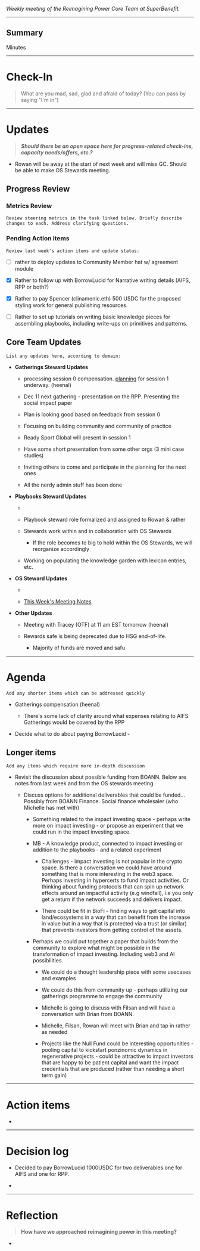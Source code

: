 _Weekly meeting of the Reimagining Power Core Team at SuperBenefit._

---

## Summary

Minutes 

---

# Check-In

> What are you mad, sad, glad and afraid of today? (You can pass by saying "I'm in")

---

# Updates

> _**Should there be an open space here for progress-related check-ins, capacity needs/offers, etc.?**_

- Rowan will be away at the start of next week and will miss GC. Should be able to make OS Stewards meeting.

## Progress Review

### Metrics Review

`Review steering metrics in the task linked below. Briefly describe changes to each. Address clarifying questions.`

   

### Pending Action items

`Review last week's action items and update status:`

- [ ] rather to deploy updates to Community Member hat w/ agreement module

- [x] Rather to follow up with BorrowLucid for Narrative writing details (AIFS, RPP or both?)

- [x] Rather to pay Spencer (clinamenic.eth) 500 USDC for the proposed styling work for general publishing resources.

- [ ] Rather to set up tutorials on writing basic knowledge pieces for assembling playbooks, including write-ups on primitives and patterns.

## **Core Team Updates**

`List any updates here, according to domain:`

- **Gatherings Steward Updates**

  - processing session 0 compensation. [planning](https://www.figma.com/board/pN84XU9cbIs1zJdRqjlKnA/AIFS-Gathering?node-id=0-1&node-type=canvas&t=kv92CNpom3Y5QT7U-0) for session 1 underway. (heenal)

  - Dec 11 next gathering - presentation on the RPP. Presenting the social impact paper

  - Plan is looking good based on feedback from session 0

  - Focusing on building community and community of practice

  - Ready Sport Global will present in session 1

  - Have some short presentation from some other orgs (3 mini case studies)

  - Inviting others to come and participate in the planning for the next ones 

  - All the nerdy admin stuff has been done

- **Playbooks Steward Updates**

  -  

  - Playbook steward role formalized and assigned to Rowan & rather

  - Stewards work within and in collaboration with OS Stewards

    - If the role becomes to big to hold within the OS Stewards, we will reorganize accordingly

  - Working on populating the knowledge garden with lexicon entries, etc.

- **OS Steward Updates**

  - 

  - [This Week's Meeting Notes](https://app.charmverse.io/superbenefit/os-stewards-weekly-meeting-16-19-11-24-7654746434873025)

- **Other Updates**

  - Meeting with Tracey (OTF) at 11 am EST tomorrow (heenal)

  - Rewards safe is being deprecated due to HSG end-of-life.

    - Majority of funds are moved and safu

---

# Agenda

`Add any shorter items which can be addressed quickly`

- Gatherings compensation (heenal)

  - There's some lack of clarity around what expenses relating to AIFS Gatherings would be covered by the RPP

- Decide what to do about paying BorrowLucid - 

## Longer items

`Add any items which require more in-depth discussion`

- Revisit  the discussion about possible funding from BOANN. Below are notes from last week and from the OS stewards meeting 

  - Discuss options for additional deliverables that could be funded...  Possibly from BOANN Finance. Social finance wholesaler (who Michelle has met with) 

    - Something related to the impact investing space - perhaps write more on impact investing - or propose an experiment that we could run in the impact investing space. 

    - MB - A knowledge product, connected to impact investing or addition to the playbooks - and a related experiment

      - Challenges - impact investing is not popular in the crypto space. Is there a conversation we could have around something that is more interesting in the web3 space. Perhaps investing in hypercerts to fund impact activities. Or thinking about funding protocols that can spin up network effects around an impactful activity (e.g windfall), i.e you only get a return if the network succeeds and delivers impact. 

      - There could be fit in BioFi - finding ways to get capital into land/ecosystems in a way that can benefit from the increase in value but in a way that is protected via a trust (or similar) that prevents investors from getting control of the assets. 

    - Perhaps we could put together a paper that builds from the community to explore what might be possible in the transformation of impact investing. Including web3 and AI possibilities. 

      - We could do a thought leadership piece with some usecases and examples

      - We could do this from community up - perhaps utilizing our gatherings programme to engage the community 

      - Michelle is going to discuss with Filsan and will have a conversation with Brian from BOANN. 

      - Michelle, Filsan, Rowan will meet with Brian and tap in rather as needed 

      - Projects like the Null Fund could be interesting opportunities - pooling capital to kickstart ponzinomic dynamics in regenerative projects - could be attractive to impact investors that are happy to be patient capital and want the impact credentials that are produced (rather than needing a short term gain)

---

# Action items

- 

---

# Decision log

- Decided to pay BorrowLucid 1000USDC for two deliverables one for AIFS and one for RPP. 

- 

---

# Reflection 

> **How have we approached reimagining power in this meeting?**

-  